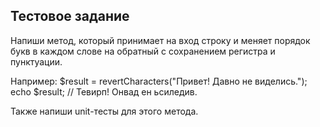 ## Тестовое задание
Напиши метод, который принимает на вход строку и меняет порядок букв в каждом слове на обратный с сохранением регистра и пунктуации.

Например:
$result = revertCharacters("Привет! Давно не виделись.");
echo $result; // Тевирп! Онвад ен ьсиледив.

Также напиши unit-тесты для этого метода.